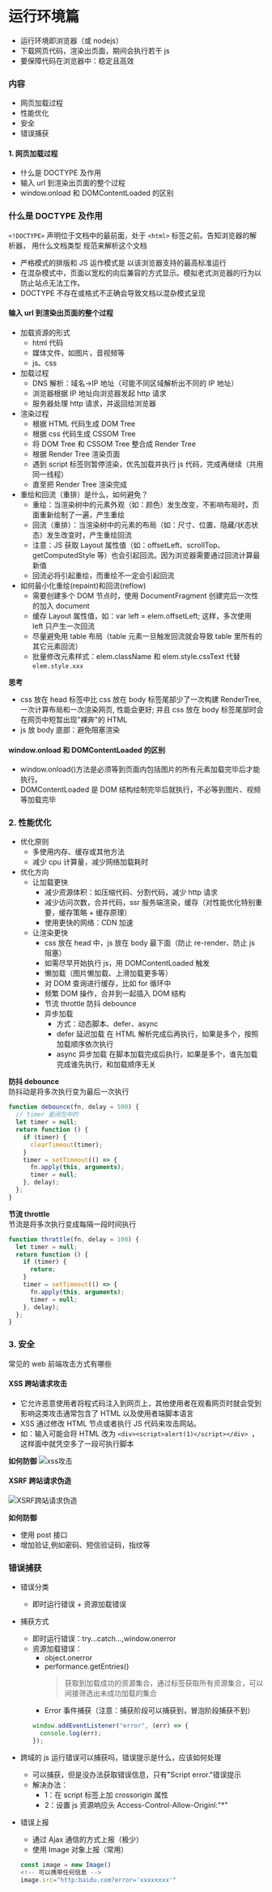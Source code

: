 # 运行环境篇

- 运行环境即浏览器（或 nodejs）
- 下载网页代码，渲染出页面，期间会执行若干 js
- 要保障代码在浏览器中：稳定且高效

### 内容

- 网页加载过程
- 性能优化
- 安全
- 错误捕获

#### 1. 网页加载过程

- 什么是 DOCTYPE 及作用
- 输入 url 到渲染出页面的整个过程
- window.onload 和 DOMContentLoaded 的区别

### 什么是 DOCTYPE 及作用

`<!DOCTYPE>` 声明位于文档中的最前面，处于 `<html>` 标签之前。告知浏览器的解析器， 用什么文档类型 规范来解析这个文档

- 严格模式的排版和 JS 运作模式是 以该浏览器支持的最高标准运行
- 在混杂模式中，页面以宽松的向后兼容的方式显示。模拟老式浏览器的行为以防止站点无法工作。
- DOCTYPE 不存在或格式不正确会导致文档以混杂模式呈现

#### 输入 url 到渲染出页面的整个过程

- 加载资源的形式
  - html 代码
  - 媒体文件，如图片，音视频等
  - js、css
- 加载过程
  - DNS 解析：域名->IP 地址（可能不同区域解析出不同的 IP 地址）
  - 浏览器根据 IP 地址向浏览器发起 http 请求
  - 服务器处理 http 请求，并返回给浏览器
- 渲染过程
  - 根据 HTML 代码生成 DOM Tree
  - 根据 css 代码生成 CSSOM Tree
  - 将 DOM Tree 和 CSSOM Tree 整合成 Render Tree
  - 根据 Render Tree 渲染页面
  - 遇到 script 标签则暂停渲染，优先加载并执行 js 代码，完成再继续（共用同一线程）
  - 直至把 Render Tree 渲染完成
- 重绘和回流（重排）是什么，如何避免？
  - 重绘：当渲染树中的元素外观（如：颜色）发生改变，不影响布局时，页面重新绘制了一遍，产生重绘
  - 回流（重排）：当渲染树中的元素的布局（如：尺寸、位置、隐藏/状态状态）发生改变时，产生重绘回流
  - 注意：JS 获取 Layout 属性值（如：offsetLeft、scrollTop、getComputedStyle 等）也会引起回流。因为浏览器需要通过回流计算最新值
  - 回流必将引起重绘，而重绘不一定会引起回流
- 如何最小化重绘(repaint)和回流(reflow)
  - 需要创建多个 DOM 节点时，使用 DocumentFragment 创建完后一次性的加入 document
  - 缓存 Layout 属性值，如：var left = elem.offsetLeft; 这样，多次使用 left 只产生一次回流
  - 尽量避免用 table 布局（table 元素一旦触发回流就会导致 table 里所有的其它元素回流）
  - 批量修改元素样式：elem.className 和 elem.style.cssText 代替`elem.style.xxx`

**思考**

- css 放在 head 标签中比 css 放在 body 标签尾部少了一次构建 RenderTree, 一次计算布局和一次渲染网页, 性能会更好; 并且 css 放在 body 标签尾部时会在网页中短暂出现"裸奔"的 HTML
- js 放 body 底部：避免阻塞渲染

#### window.onload 和 DOMContentLoaded 的区别

- window.onload()方法是必须等到页面内包括图片的所有元素加载完毕后才能执行。
- DOMContentLoaded 是 DOM 结构绘制完毕后就执行，不必等到图片、视频等加载完毕

### 2. 性能优化

- 优化原则
  - 多使用内存、缓存或其他方法
  - 减少 cpu 计算量，减少网络加载耗时
- 优化方向
  - 让加载更快
    - 减少资源体积：如压缩代码、分割代码，减少 http 请求
    - 减少访问次数，合并代码，ssr 服务端渲染，缓存（对性能优化特别重要，缓存策略 + 缓存原理）
    - 使用更快的网络：CDN 加速
  - 让渲染更快
    - css 放在 head 中，js 放在 body 最下面（防止 re-render、防止 js 阻塞）
    - 如需尽早开始执行 js，用 DOMContentLoaded 触发
    - 懒加载（图片懒加载、上滑加载更多等）
    - 对 DOM 查询进行缓存，比如 for 循环中
    - 频繁 DOM 操作，合并到一起插入 DOM 结构
    - 节流 throttle 防抖 debounce
    - 异步加载
      - 方式：动态脚本、defer、async
      - defer 延迟加载 在 HTML 解析完成后再执行，如果是多个，按照加载顺序依次执行
      - async 异步加载 在脚本加载完成后执行，如果是多个，谁先加载完成谁先执行，和加载顺序无关

**防抖 debounce**  
防抖动是将多次执行变为最后一次执行

```js
function debounce(fn, delay = 500) {
  // timer 是闭包中的
  let timer = null;
  return function () {
    if (timer) {
      clearTimeout(timer);
    }
    timer = setTimeout(() => {
      fn.apply(this, arguments);
      timer = null;
    }, delay);
  };
}
```

**节流 throttle**  
节流是将多次执行变成每隔一段时间执行

```js
function throttle(fn, delay = 100) {
  let timer = null;
  return function () {
    if (timer) {
      return;
    }
    timer = setTimeout(() => {
      fn.apply(this, arguments);
      timer = null;
    }, delay);
  };
}
```

### 3. 安全

常见的 web 前端攻击方式有哪些

#### XSS 跨站请求攻击

- 它允许恶意使用者将程式码注入到网页上，其他使用者在观看网页时就会受到影响这类攻击通常包含了 HTML 以及使用者端脚本语言
- XSS 通过修改 HTML 节点或者执行 JS 代码来攻击网站。
- 如：输入可能会将 HTML 改为 `<div><script>alert(1)</script></div> `，这样面中就凭空多了一段可执行脚本

**如何防御**
![xss攻击](./imgs/http/xss攻击.png)

#### XSRF 跨站请求伪造

![XSRF跨站请求伪造](./imgs/http/XSRF攻击.png)

**如何防御**

- 使用 post 接口
- 增加验证,例如密码、短信验证码，指纹等

### 错误捕获

- 错误分类
  - 即时运行错误 + 资源加载错误
- 捕获方式
  - 即时运行错误：try...catch...,window.onerror
  - 资源加载错误：
    - object.onerror
    - performance.getEntries()
      > 获取到加载成功的资源集合，通过标签获取所有资源集合，可以间接筛选出未成功加载的集合
    - Error 事件捕获（注意：捕获阶段可以捕获到，冒泡阶段捕获不到）
    ```js
    window.addEventListener("error", (err) => {
      console.log(err);
    });
    ```
- 跨域的 js 运行错误可以捕获吗，错误提示是什么，应该如何处理

  - 可以捕获，但是没办法获取错误信息，只有"Script error."错误提示
  - 解决办法：
    - 1：在 script 标签上加 crossorigin 属性
    - 2：设置 js 资源响应头 Access-Control-Allow-Originl:"\*"

- 错误上报
  - 通过 Ajax 通信的方式上报（极少）
  - 使用 Image 对象上报（常用）
  ```js
  const image = new Image()
  <!-- 可以携带任何信息 -->
  image.src="http:baidu.com?error='xxxxxxxx'"
  ```
